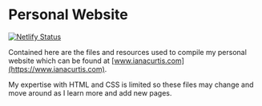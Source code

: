 # Personal Website

[![Netlify Status](https://api.netlify.com/api/v1/badges/aa266dff-fece-41de-afd6-e34427d156ce/deploy-status)](https://app.netlify.com/sites/ianacurtis/deploys)

Contained here are the files and resources used to compile my personal website which can be found at [www.ianacurtis.com](https://www.ianacurtis.com).

My expertise with HTML and CSS is limited so these files may change and move around as I learn more and add new pages.